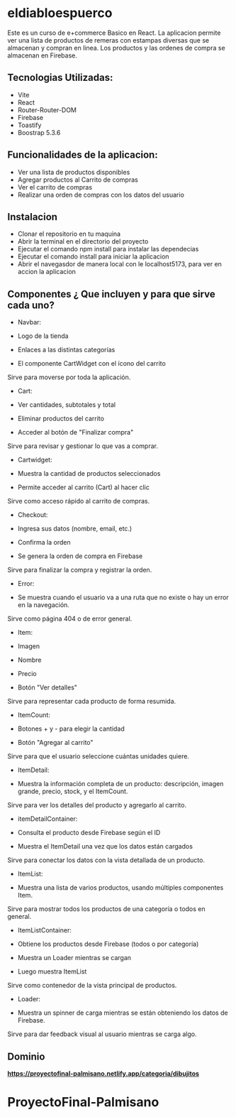 # eldiabloespuerco

Este es un curso de e+commerce Basico en React. La aplicacion permite ver una lista de productos de remeras con estampas diversas que se almacenan y compran en linea. Los productos y las ordenes de compra se almacenan en Firebase.

## Tecnologias Utilizadas:
- Vite
- React
- Router-Router-DOM
- Firebase
- Toastify
- Boostrap 5.3.6

## Funcionalidades de la aplicacion:
- Ver una lista de productos disponibles
- Agregar productos al Carrito de compras
- Ver el carrito de compras
- Realizar una orden de compras con los datos del usuario


## Instalacion
- Clonar el repositorio en tu maquina
- Abrir la terminal en el directorio del proyecto
- Ejecutar el comando npm install para instalar las dependecias
- Ejecutar el comando install para iniciar la aplicacion
- Abrir el navegasdor de manera local con le localhost5173, para ver en accion la aplicacion


## Componentes ¿ Que incluyen y para que sirve cada uno?

- Navbar: 

- Logo de la tienda

- Enlaces a las distintas categorías

- El componente CartWidget con el ícono del carrito

 Sirve para moverse por toda la aplicación.

- Cart:

- Ver cantidades, subtotales y total

- Eliminar productos del carrito

- Acceder al botón de "Finalizar compra"

 Sirve para revisar y gestionar lo que vas a comprar.

- Cartwidget:

- Muestra la cantidad de productos seleccionados

- Permite acceder al carrito (Cart) al hacer clic

Sirve como acceso rápido al carrito de compras.

- Checkout:

- Ingresa sus datos (nombre, email, etc.)

- Confirma la orden

- Se genera la orden de compra en Firebase

Sirve para finalizar la compra y registrar la orden.

- Error: 

- Se muestra cuando el usuario va a una ruta que no existe o hay un error en la navegación.

Sirve como página 404 o de error general.

- Item:

- Imagen

- Nombre

- Precio

- Botón "Ver detalles"

Sirve para representar cada producto de forma resumida.

- ItemCount:

 - Botones + y - para elegir la cantidad

- Botón "Agregar al carrito"

Sirve para que el usuario seleccione cuántas unidades quiere.

- ItemDetail:

- Muestra la información completa de un producto: descripción, imagen grande, precio, stock, y el ItemCount.

Sirve para ver los detalles del producto y agregarlo al carrito.

- itemDetailContainer:

- Consulta el producto desde Firebase según el ID

- Muestra el ItemDetail una vez que los datos están cargados

Sirve para conectar los datos con la vista detallada de un producto.
 
- ItemList:

- Muestra una lista de varios productos, usando múltiples componentes Item.

Sirve para mostrar todos los productos de una categoría o todos en general.

- ItemListContainer:

- Obtiene los productos desde Firebase (todos o por categoría)

- Muestra un Loader mientras se cargan

- Luego muestra ItemList

Sirve como contenedor de la vista principal de productos.

- Loader:

- Muestra un spinner de carga mientras se están obteniendo los datos de Firebase.

Sirve para dar feedback visual al usuario mientras se carga algo.



## Dominio

**https://proyectofinal-palmisano.netlify.app/categoria/dibujitos**




# ProyectoFinal-Palmisano
